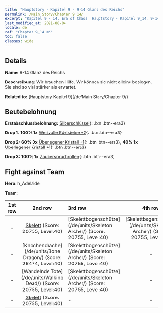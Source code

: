 ```yaml
---
title: "Hauptstory - Kapitel 9 - 9-14 Glanz des Reichs"
permalink: /Main Story/Chapter 9_14/
excerpt: "Kapitel 9 - 14. Era of Chaos  Hauptstory - Kapitel 9_14. 9-14 Glanz des Reichs"
last_modified_at: 2021-08-04
locale: de
ref: "Chapter 9_14.md"
toc: false
classes: wide
---
```


## Details

 **Name:** 9-14 Glanz des Reichs

 **Beschreibung:** Wir brauchen Hilfe. Wir können sie nicht alleine besiegen. Sie sind so viel stärker als erwartet.

 **Related to:** [Hauptstory Kapitel 9](/de/Main Story/Chapter 9/)

## Beutebelohnung

 **Erstabschlussbelohnung:** [Silberschlüssel](/ItemsDE/con_693/){: .btn .btn--era3}

 **Drop 1:** **100% 1x** [Wertvolle Edelsteine +2](/ItemsDE/mat_30/){: .btn .btn--era3}

 **Drop 2:** **60% 0x** [Überlegener Kristall +1](/ItemsDE/mat_24/){: .btn .btn--era3}, **40% 1x** [Überlegener Kristall +1](/ItemsDE/mat_24/){: .btn .btn--era3}

 **Drop 3:** **100% 1x** [Zauberspruchrollen](/ItemsDE/con_694/){: .btn .btn--era3}


## Fight against Team
 **Hero:** h_Adelaide

 **Team:**


  | 1st row | 2nd row | 3rd row | 4th row |
  |:----:|:----:|:----|:----:|
  | - | [Skelett](/de/units/Skeleton/) (Score: 20755, Level:40)  | [Skelettbogenschütze](/de/units/Skeleton Archer/) (Score: 20755, Level:40)  | [Skelettbogenschütze](/de/units/Skeleton Archer/) (Score: 20755, Level:40)  |
  | - | [Knochendrache](/de/units/Bone Dragon/) (Score: 26474, Level:40)  | [Skelettbogenschütze](/de/units/Skeleton Archer/) (Score: 20755, Level:40)  | - |
  | - | [Wandelnde Tote](/de/units/Walking Dead/) (Score: 20755, Level:40)  | [Skelettbogenschütze](/de/units/Skeleton Archer/) (Score: 20755, Level:40)  | - |
  | - | [Skelett](/de/units/Skeleton/) (Score: 20755, Level:40)  | - | - |


